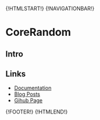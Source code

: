 {!HTMLSTART!}
{!NAVIGATIONBAR!}

# CoreRandom

## Intro 

## Links

* [Documentation](./doxygen/index.html)
* [Blog Posts](./posts/)
* [Gihub Page](https://www.github.com/AmazingCow-Game-Core/CoreRandom/)


{!FOOTER!}
{!HTMLEND!}
